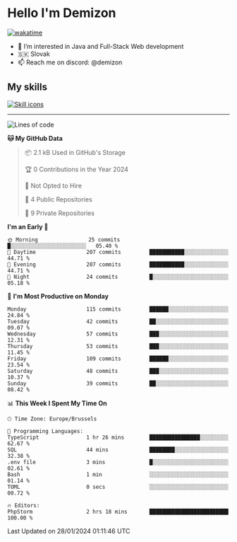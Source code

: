 # Hello I'm Demizon
[![wakatime](https://wakatime.com/badge/user/6ad1949f-d6d7-44f9-9eee-c35e54cc499b.svg)](https://wakatime.com/@6ad1949f-d6d7-44f9-9eee-c35e54cc499b)
- 👀 I’m interested in Java and Full-Stack Web development
- 🇸🇰 Slovak
- 📫 Reach me on discord: @demizon

## My skills
[![Skill icons](https://skillicons.dev/icons?i=java,js,ts,html,css,react,nextjs,tailwind,supabase,py,git,docker,linux,mysql,postgres,mongo&theme=dark)](https://github.com/Demizon3433)

---

<!--START_SECTION:waka-->
![Lines of code](https://img.shields.io/badge/From%20Hello%20World%20I%27ve%20Written-126.5%20thousand%20lines%20of%20code-blue)

**🐱 My GitHub Data** 

> 📦 2.1 kB Used in GitHub's Storage 
 > 
> 🏆 0 Contributions in the Year 2024
 > 
> 🚫 Not Opted to Hire
 > 
> 📜 4 Public Repositories 
 > 
> 🔑 9 Private Repositories 
 > 
**I'm an Early 🐤** 

```text
🌞 Morning                25 commits          █░░░░░░░░░░░░░░░░░░░░░░░░   05.40 % 
🌆 Daytime                207 commits         ███████████░░░░░░░░░░░░░░   44.71 % 
🌃 Evening                207 commits         ███████████░░░░░░░░░░░░░░   44.71 % 
🌙 Night                  24 commits          █░░░░░░░░░░░░░░░░░░░░░░░░   05.18 % 
```
📅 **I'm Most Productive on Monday** 

```text
Monday                   115 commits         ██████░░░░░░░░░░░░░░░░░░░   24.84 % 
Tuesday                  42 commits          ██░░░░░░░░░░░░░░░░░░░░░░░   09.07 % 
Wednesday                57 commits          ███░░░░░░░░░░░░░░░░░░░░░░   12.31 % 
Thursday                 53 commits          ███░░░░░░░░░░░░░░░░░░░░░░   11.45 % 
Friday                   109 commits         ██████░░░░░░░░░░░░░░░░░░░   23.54 % 
Saturday                 48 commits          ███░░░░░░░░░░░░░░░░░░░░░░   10.37 % 
Sunday                   39 commits          ██░░░░░░░░░░░░░░░░░░░░░░░   08.42 % 
```


📊 **This Week I Spent My Time On** 

```text
🕑︎ Time Zone: Europe/Brussels

💬 Programming Languages: 
TypeScript               1 hr 26 mins        ████████████████░░░░░░░░░   62.67 % 
SQL                      44 mins             ████████░░░░░░░░░░░░░░░░░   32.38 % 
.env file                3 mins              █░░░░░░░░░░░░░░░░░░░░░░░░   02.61 % 
Bash                     1 min               ░░░░░░░░░░░░░░░░░░░░░░░░░   01.14 % 
TOML                     0 secs              ░░░░░░░░░░░░░░░░░░░░░░░░░   00.72 % 

🔥 Editors: 
PhpStorm                 2 hrs 18 mins       █████████████████████████   100.00 % 
```


 Last Updated on 28/01/2024 01:11:46 UTC
<!--END_SECTION:waka-->
